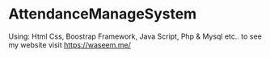 # AttendanceManageSystem
Using: Html Css, Boostrap Framework, Java Script, Php &amp; Mysql etc.. to see my website visit https://waseem.me/
